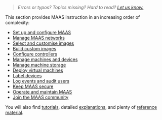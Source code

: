 > *Errors or typos? Topics missing? Hard to read? <a href="https://docs.google.com/forms/d/e/1FAIpQLScIt3ffetkaKW3gDv6FDk7CfUTNYP_HGmqQotSTtj2htKkVBw/viewform?usp=pp_url&entry.1739714854=https://maas.io/docs/how-to-guides" target = "_blank">Let us know.</a>*

This section provides MAAS instruction in an increasing order of complexity:

- [Set up and configure MAAS](/t/how-to-set-up-maas/6202)
- [Manage MAAS networks](/t/how-to-manage-maas-networks/6742)
- [Select and customise images](/t/how-to-manage-maas-images/6192)
- [Build custom images](/t/how-to-customise-images/5104)
- [Configure controllers](/t/how-to-manage-controllers/6498)
- [Manage machines and devices](/t/how-to-use-machines/6193)
- [Manage machine storage](/t/how-to-manage-storage/7846)
- [Deploy virtual machines](/t/how-to-use-virtual-machines/6500)
- [Label devices](/t/how-to-label-machines/6200)
- [Log events and audit users](/t/how-to-use-logging/6956)
- [Keep MAAS secure](/t/how-to-secure-maas/6503)
- [Operate and maintain MAAS](/t/how-to-operate-maas/6799)
- [Join the MAAS community](/t/how-to-join-the-community/5428)

You will also find [tutorials](/t/tutorials/6140), detailed [explanations](/t/explanation/6141), and plenty of [reference material](/t/reference/6143).
